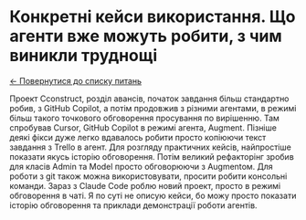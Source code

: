 # Конкретні кейси використання. Що агенти вже можуть робити, з чим виникли труднощі

[← Повернутися до списку питань](../agents.md)

Проект Cconstruct, розділ авансів, початок завдання більш стандартно робив, з GitHub Copilot, а потім продовжив з різними агентами, в режимі більш такого точкового обговорення просування по вирішенню. Там спробував Cursor, GitHub Copilot в режимі агента, Augment. Пізніше деякі фікси дуже легко вдавалось робити просто копіюючи текст завдання з Trello в агент. Для розгляду практичних кейсів, найпростіше показати якусь історію обговорення. Потім великий рефакторінг зробив для класів Admin та Model просто обговорюючи з Augmentом. Для роботи з git також можна використовувати, просити робити консольні команди. Зараз з Claude Code роблю новий проект, просто в режимі обговорення в чаті. Я по суті не описую кейси, бо можу просто показати історію обговорення та приклади демонстрації роботи агентів.